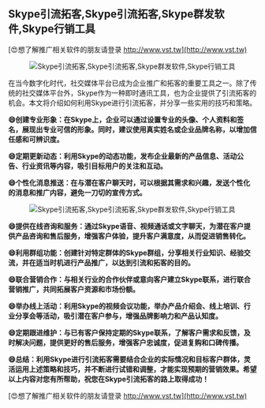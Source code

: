 ## **Skype引流拓客,Skype引流拓客,Skype群发软件,Skype行销工具**

[😍想了解推广相关软件的朋友请登录 http://www.vst.tw](http://www.vst.tw)

 <center><img src="https://vst.tw/MP4/tuiguang/png/2.png" alt="Skype引流拓客,Skype引流拓客,Skype群发软件,Skype行销工具"></center>

在当今数字化时代，社交媒体平台已成为企业推广和拓客的重要工具之一。除了传统的社交媒体平台外，Skype作为一种即时通讯工具，也为企业提供了引流拓客的机会。本文将介绍如何利用Skype进行引流拓客，并分享一些实用的技巧和策略。

**😄创建专业形象：在Skype上，企业可以通过设置专业的头像、个人资料和签名，展现出专业可信的形象。同时，建议使用真实姓名或企业品牌名称，以增加信任感和可辨识度。**

**😄定期更新动态：利用Skype的动态功能，发布企业最新的产品信息、活动公告、行业资讯等内容，吸引目标用户的关注和互动。**

**😄个性化消息推送：在与潜在客户聊天时，可以根据其需求和兴趣，发送个性化的消息和推广内容，避免一刀切的宣传方式。**

 <center><img src="https://vst.tw/MP4/tuiguang/png/3.png" alt="Skype引流拓客,Skype引流拓客,Skype群发软件,Skype行销工具"></center>

**😄提供在线咨询和服务：通过Skype语音、视频通话或文字聊天，为潜在客户提供产品咨询和售后服务，增强客户体验，提升客户满意度，从而促进销售转化。**

**😄利用群组功能：创建针对特定群体的Skype群组，分享相关行业知识、经验交流，并在适当时机进行产品推广，以达到引流和拓客的目的。**

**😄联合营销合作：与相关行业的合作伙伴或意向客户建立Skype联系，进行联合营销推广，共同拓展客户资源和市场份额。**

**😄举办线上活动：利用Skype的视频会议功能，举办产品介绍会、线上培训、行业分享会等活动，吸引潜在客户参与，增强品牌影响力和产品认知度。**

**😄定期跟进维护：与已有客户保持定期的Skype联系，了解客户需求和反馈，及时解决问题，提供更好的售后服务，增强客户忠诚度，促进复购和口碑传播。**

**😄总结：利用Skype进行引流拓客需要结合企业的实际情况和目标客户群体，灵活运用上述策略和技巧，并不断进行试错和调整，才能实现预期的营销效果。希望以上内容对您有所帮助，祝您在Skype引流拓客的路上取得成功！**

[😍想了解推广相关软件的朋友请登录 http://www.vst.tw](http://www.vst.tw)



